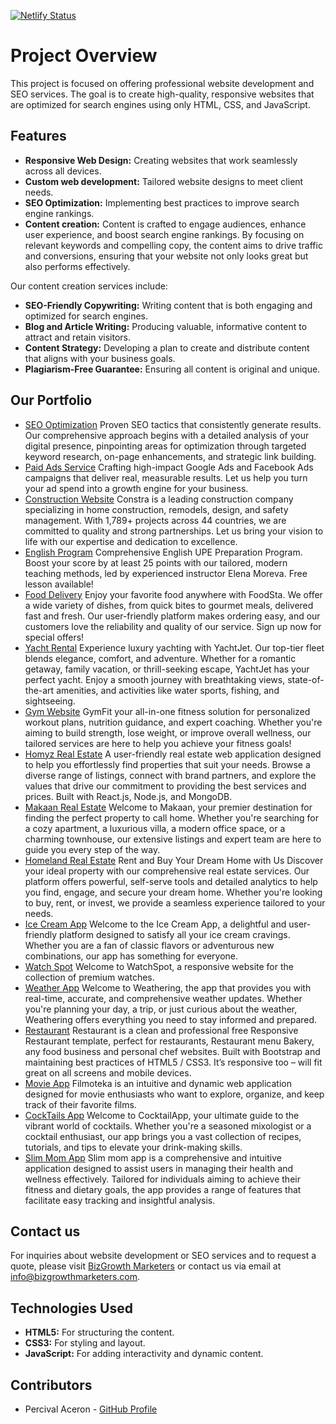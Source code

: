 [![Netlify Status](https://api.netlify.com/api/v1/badges/2adf80b7-3363-44a2-84e1-8a7112d701ae/deploy-status)](https://app.netlify.com/sites/webdev-services/deploys)
# Project Overview
This project is focused on offering professional website development and SEO services. The goal is to create high-quality, responsive websites that are optimized for search engines using only HTML, CSS, and JavaScript.

## Features
- **Responsive Web Design:** Creating websites that work seamlessly across all devices.
- **Custom web development:** Tailored website designs to meet client needs.
- **SEO Optimization:** Implementing best practices to improve search engine rankings.
- **Content creation:** Content is crafted to engage audiences, enhance user experience, and boost search engine rankings. By focusing on relevant keywords and compelling copy, the content aims to drive traffic and conversions, ensuring that your website not only looks great but also performs effectively.

Our content creation services include:
- **SEO-Friendly Copywriting:** Writing content that is both engaging and optimized for search engines.
- **Blog and Article Writing:** Producing valuable, informative content to attract and retain visitors.
- **Content Strategy:** Developing a plan to create and distribute content that aligns with your business goals.
- **Plagiarism-Free Guarantee:** Ensuring all content is original and unique.

## Our Portfolio
- [SEO Optimization](https://bizgrowthmarketers.tech/seo-services/) Proven SEO tactics that consistently generate results.
Our comprehensive approach begins with a detailed analysis of your digital presence, pinpointing areas for optimization through targeted keyword research, on-page enhancements, and strategic link building.
- [Paid Ads Service](https://bizgrowthmarketers.tech/paid-ads-services/) Crafting high-impact Google Ads and Facebook Ads campaigns that deliver real, measurable results. Let us help you turn your ad spend into a growth engine for your business.
- [Construction Website](https://bizgrowthmarketers.tech/construction-website/) Constra is a leading construction company specializing in home construction, remodels, design, and safety management. With 1,789+ projects across 44 countries, we are committed to quality and strong partnerships. Let us bring your vision to life with our expertise and dedication to excellence.
- [English Program](https://bizgrowthmarketers.tech/english-program/) Comprehensive English UPE Preparation Program. Boost your score by at least 25 points with our tailored, modern teaching methods, led by experienced instructor Elena Moreva. Free lesson available!
- [Food Delivery](https://bizgrowthmarketers.tech/food-gram/) Enjoy your favorite food anywhere with FoodSta. We offer a wide variety of dishes, from quick bites to gourmet meals, delivered fast and fresh. Our user-friendly platform makes ordering easy, and our customers love the reliability and quality of our service. Sign up now for special offers!
- [Yacht Rental](https://bizgrowthmarketers.tech/yacht-rental/) Experience luxury yachting with YachtJet. Our top-tier fleet blends elegance, comfort, and adventure. Whether for a romantic getaway, family vacation, or thrill-seeking escape, YachtJet has your perfect yacht. Enjoy a smooth journey with breathtaking views, state-of-the-art amenities, and activities like water sports, fishing, and sightseeing.
- [Gym Website](https://bizgrowthmarketers.tech/gym-fit/) GymFit your all-in-one fitness solution for personalized workout plans, nutrition guidance, and expert coaching. Whether you're aiming to build strength, lose weight, or improve overall wellness, our tailored services are here to help you achieve your fitness goals!
- [Homyz Real Estate](https://bizgrowthmarketers.tech/real-estate-homyz/) A user-friendly real estate web application designed to help you effortlessly find properties that suit your needs. Browse a diverse range of listings, connect with brand partners, and explore the values that drive our commitment to providing the best services and prices. Built with React.js, Node.js, and MongoDB.
- [Makaan Real Estate](https://bizgrowthmarketers.tech/real-estate-website/) Welcome to Makaan, your premier destination for finding the perfect property to call home. Whether you're searching for a cozy apartment, a luxurious villa, a modern office space, or a charming townhouse, our extensive listings and expert team are here to guide you every step of the way.
- [Homeland Real Estate](https://bizgrowthmarketers.tech/real-estate-homeland/) Rent and Buy Your Dream Home with Us Discover your ideal property with our comprehensive real estate services. Our platform offers powerful, self-serve tools and detailed analytics to help you find, engage, and secure your dream home. Whether you're looking to buy, rent, or invest, we provide a seamless experience tailored to your needs.
- [Ice Cream App](https://bizgrowthmarketers.tech/ice-cream-app/) Welcome to the Ice Cream App, a delightful and user-friendly platform designed to satisfy all your ice cream cravings. Whether you are a fan of classic flavors or adventurous new combinations, our app has something for everyone.
- [Watch Spot](https://bizgrowthmarketers.tech/the-watch-spot/) Welcome to WatchSpot, a responsive website for the collection of premium watches.
- [Weather App](https://bizgrowthmarketers.tech/weather-app/) Welcome to Weathering, the app that provides you with real-time, accurate, and comprehensive weather updates. Whether you're planning your day, a trip, or just curious about the weather, Weathering offers everything you need to stay informed and prepared.
- [Restaurant](https://bizgrowthmarketers.tech/restaurant/) Restaurant is a clean and professional free Responsive Restaurant template, perfect for restaurants, Restaurant menu Bakery, any food business and personal chef websites. Built with Bootstrap and maintaining best practices of HTML5 / CSS3. It’s responsive too – will fit great on all screens and mobile devices.
- [Movie App](https://bizgrowthmarketers.tech/movie-app/) Filmoteka is an intuitive and dynamic web application designed for movie enthusiasts who want to explore, organize, and keep track of their favorite films.
- [CockTails App](https://bizgrowthmarketers.tech/cocktails-app/) Welcome to CocktailApp, your ultimate guide to the vibrant world of cocktails. Whether you're a seasoned mixologist or a cocktail enthusiast, our app brings you a vast collection of recipes, tutorials, and tips to elevate your drink-making skills.
- [Slim Mom App](https://bizgrowthmarketers.tech/slim-mom-app/) Slim mom app is a comprehensive and intuitive application designed to assist users in managing their health and wellness effectively. Tailored for individuals aiming to achieve their fitness and dietary goals, the app provides a range of features that facilitate easy tracking and insightful analysis.

## Contact us
For inquiries about website development or SEO services and to request a quote, please visit [BizGrowth Marketers](https://www.bizgrowthmarketers.com) or contact us via email at [info@bizgrowthmarketers.com](mailto:info@bizgrowthmarketers.com).

## Technologies Used
- **HTML5:** For structuring the content.
- **CSS3:** For styling and layout.
- **JavaScript:** For adding interactivity and dynamic content.

## Contributors
- Percival Aceron - [GitHub Profile](https://github.com/perci-aceron)


